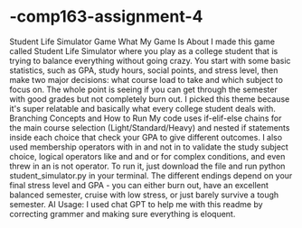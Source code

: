 # -comp163-assignment-4
Student Life Simulator Game
What My Game Is About
I made this game called Student Life Simulator where you play as a college student that is trying to balance everything without going crazy. You start with some basic statistics, such as GPA, study hours, social points, and stress level, then make two major decisions: what course load to take and which subject to focus on. The whole point is seeing if you can get through the semester with good grades but not completely burn out. I picked this theme because it's super relatable and basically what every college student deals with.
Branching Concepts and How to Run
My code uses if-elif-else chains for the main course selection (Light/Standard/Heavy) and nested if statements inside each choice that check your GPA to give different outcomes. I also used membership operators with in and not in to validate the study subject choice, logical operators like and and or for complex conditions, and even threw in an is not operator. To run it, just download the file and run python student_simulator.py in your terminal. The different endings depend on your final stress level and GPA - you can either burn out, have an excellent balanced semester, cruise with low stress, or just barely survive a tough semester.
AI Usage:
I used chat GPT to help me with this readme by correcting grammer and making sure everything is eloquent.
